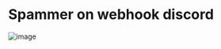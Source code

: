 # Spammer on webhook discord

![image](https://media.discordapp.net/attachments/1076869355742179478/1077088113286971472/1676867995108.jpg) 
